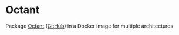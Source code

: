 # Octant
Package [Octant](https://octant.dev) ([GitHub](https://github.com/vmware-tanzu/octant)) in a Docker image for multiple architectures
